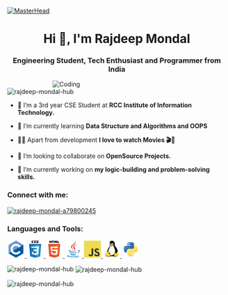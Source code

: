 [![MasterHead](https://user-images.githubusercontent.com/95478989/198955082-6e78ebb5-e1e4-49f9-8d32-6e5af3984dcd.gif)](https://rishavchanda.io)
<h1 align="center">Hi 👋, I'm Rajdeep Mondal</h1>
<h3 align="center">Engineering Student, Tech Enthusiast and Programmer from India</h3>

<img align="right" alt="Coding" width="400" src="https://media.tenor.com/NOYF3f82b_gAAAAC/programmer.gif">

<p align="left"> <img src="https://komarev.com/ghpvc/?username=rajdeep-mondal-hub&label=Profile%20views&color=0e75b6&style=flat" alt="rajdeep-mondal-hub" /> </p>

- 🔭 I’m a 3rd year CSE Student at **RCC Institute of Information Technology.**

- 🌱 I’m currently learning **Data Structure and Algorithms and OOPS**

- 👨‍💻 Apart from development **I love to watch Movies 🎬🍿**

- 🤝 I’m looking to collaborate on **OpenSource Projects.**

- 📝 I’m currently working on **my logic-building and problem-solving skills.**

<h3 align="left">Connect with me:</h3>
<p align="left">
<a href="https://linkedin.com/in/rajdeep-mondal-a79800245" target="blank"><img align="center" src="https://raw.githubusercontent.com/rahuldkjain/github-profile-readme-generator/master/src/images/icons/Social/linked-in-alt.svg" alt="rajdeep-mondal-a79800245" height="30" width="40" /></a>
</p>

<h3 align="left">Languages and Tools:</h3>
<p align="left"> <a href="https://www.cprogramming.com/" target="_blank" rel="noreferrer"> <img src="https://raw.githubusercontent.com/devicons/devicon/master/icons/c/c-original.svg" alt="c" width="40" height="40"/> </a> <a href="https://www.w3schools.com/css/" target="_blank" rel="noreferrer"> <img src="https://raw.githubusercontent.com/devicons/devicon/master/icons/css3/css3-original-wordmark.svg" alt="css3" width="40" height="40"/> </a> <a href="https://www.w3.org/html/" target="_blank" rel="noreferrer"> <img src="https://raw.githubusercontent.com/devicons/devicon/master/icons/html5/html5-original-wordmark.svg" alt="html5" width="40" height="40"/> </a> <a href="https://www.java.com" target="_blank" rel="noreferrer"> <img src="https://raw.githubusercontent.com/devicons/devicon/master/icons/java/java-original.svg" alt="java" width="40" height="40"/> </a> <a href="https://developer.mozilla.org/en-US/docs/Web/JavaScript" target="_blank" rel="noreferrer"> <img src="https://raw.githubusercontent.com/devicons/devicon/master/icons/javascript/javascript-original.svg" alt="javascript" width="40" height="40"/> </a> <a href="https://www.linux.org/" target="_blank" rel="noreferrer"> <img src="https://raw.githubusercontent.com/devicons/devicon/master/icons/linux/linux-original.svg" alt="linux" width="40" height="40"/> </a> <a href="https://www.python.org" target="_blank" rel="noreferrer"> <img src="https://raw.githubusercontent.com/devicons/devicon/master/icons/python/python-original.svg" alt="python" width="40" height="40"/> </a> </p>

<p><img align="left" src="https://github-readme-stats.vercel.app/api/top-langs?username=rajdeep-mondal-hub&show_icons=true&locale=en&layout=compact" alt="rajdeep-mondal-hub" /></p>

<p>&nbsp;<img align="center" src="https://github-readme-stats.vercel.app/api?username=rajdeep-mondal-hub&show_icons=true&locale=en" alt="rajdeep-mondal-hub" /></p>

<p><img align="center" src="https://github-readme-streak-stats.herokuapp.com/?user=rajdeep-mondal-hub&" alt="rajdeep-mondal-hub" /></p>
